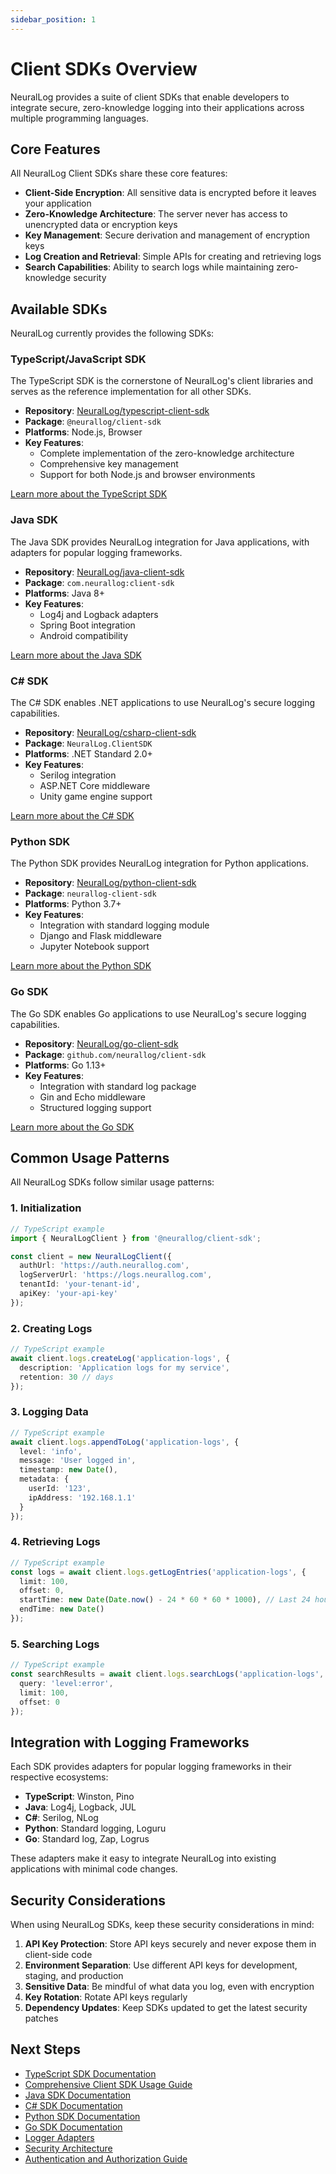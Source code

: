 ```yaml
---
sidebar_position: 1
---
```


# Client SDKs Overview

NeuralLog provides a suite of client SDKs that enable developers to integrate secure, zero-knowledge logging into their applications across multiple programming languages.

## Core Features

All NeuralLog Client SDKs share these core features:

- **Client-Side Encryption**: All sensitive data is encrypted before it leaves your application
- **Zero-Knowledge Architecture**: The server never has access to unencrypted data or encryption keys
- **Key Management**: Secure derivation and management of encryption keys
- **Log Creation and Retrieval**: Simple APIs for creating and retrieving logs
- **Search Capabilities**: Ability to search logs while maintaining zero-knowledge security

## Available SDKs

NeuralLog currently provides the following SDKs:

### TypeScript/JavaScript SDK

The TypeScript SDK is the cornerstone of NeuralLog's client libraries and serves as the reference implementation for all other SDKs.

- **Repository**: [NeuralLog/typescript-client-sdk](https://github.com/NeuralLog/typescript-client-sdk)
- **Package**: `@neurallog/client-sdk`
- **Platforms**: Node.js, Browser
- **Key Features**:
  - Complete implementation of the zero-knowledge architecture
  - Comprehensive key management
  - Support for both Node.js and browser environments

[Learn more about the TypeScript SDK](./typescript.md)

### Java SDK

The Java SDK provides NeuralLog integration for Java applications, with adapters for popular logging frameworks.

- **Repository**: [NeuralLog/java-client-sdk](https://github.com/NeuralLog/java-client-sdk)
- **Package**: `com.neurallog:client-sdk`
- **Platforms**: Java 8+
- **Key Features**:
  - Log4j and Logback adapters
  - Spring Boot integration
  - Android compatibility

[Learn more about the Java SDK](./java.md)

### C# SDK

The C# SDK enables .NET applications to use NeuralLog's secure logging capabilities.

- **Repository**: [NeuralLog/csharp-client-sdk](https://github.com/NeuralLog/csharp-client-sdk)
- **Package**: `NeuralLog.ClientSDK`
- **Platforms**: .NET Standard 2.0+
- **Key Features**:
  - Serilog integration
  - ASP.NET Core middleware
  - Unity game engine support

[Learn more about the C# SDK](./csharp.md)

### Python SDK

The Python SDK provides NeuralLog integration for Python applications.

- **Repository**: [NeuralLog/python-client-sdk](https://github.com/NeuralLog/python-client-sdk)
- **Package**: `neurallog-client-sdk`
- **Platforms**: Python 3.7+
- **Key Features**:
  - Integration with standard logging module
  - Django and Flask middleware
  - Jupyter Notebook support

[Learn more about the Python SDK](./python.md)

### Go SDK

The Go SDK enables Go applications to use NeuralLog's secure logging capabilities.

- **Repository**: [NeuralLog/go-client-sdk](https://github.com/NeuralLog/go-client-sdk)
- **Package**: `github.com/neurallog/client-sdk`
- **Platforms**: Go 1.13+
- **Key Features**:
  - Integration with standard log package
  - Gin and Echo middleware
  - Structured logging support

[Learn more about the Go SDK](./go.md)

## Common Usage Patterns

All NeuralLog SDKs follow similar usage patterns:

### 1. Initialization

```typescript
// TypeScript example
import { NeuralLogClient } from '@neurallog/client-sdk';

const client = new NeuralLogClient({
  authUrl: 'https://auth.neurallog.com',
  logServerUrl: 'https://logs.neurallog.com',
  tenantId: 'your-tenant-id',
  apiKey: 'your-api-key'
});
```

### 2. Creating Logs

```typescript
// TypeScript example
await client.logs.createLog('application-logs', {
  description: 'Application logs for my service',
  retention: 30 // days
});
```

### 3. Logging Data

```typescript
// TypeScript example
await client.logs.appendToLog('application-logs', {
  level: 'info',
  message: 'User logged in',
  timestamp: new Date(),
  metadata: {
    userId: '123',
    ipAddress: '192.168.1.1'
  }
});
```

### 4. Retrieving Logs

```typescript
// TypeScript example
const logs = await client.logs.getLogEntries('application-logs', {
  limit: 100,
  offset: 0,
  startTime: new Date(Date.now() - 24 * 60 * 60 * 1000), // Last 24 hours
  endTime: new Date()
});
```

### 5. Searching Logs

```typescript
// TypeScript example
const searchResults = await client.logs.searchLogs('application-logs', {
  query: 'level:error',
  limit: 100,
  offset: 0
});
```

## Integration with Logging Frameworks

Each SDK provides adapters for popular logging frameworks in their respective ecosystems:

- **TypeScript**: Winston, Pino
- **Java**: Log4j, Logback, JUL
- **C#**: Serilog, NLog
- **Python**: Standard logging, Loguru
- **Go**: Standard log, Zap, Logrus

These adapters make it easy to integrate NeuralLog into existing applications with minimal code changes.

## Security Considerations

When using NeuralLog SDKs, keep these security considerations in mind:

1. **API Key Protection**: Store API keys securely and never expose them in client-side code
2. **Environment Separation**: Use different API keys for development, staging, and production
3. **Sensitive Data**: Be mindful of what data you log, even with encryption
4. **Key Rotation**: Rotate API keys regularly
5. **Dependency Updates**: Keep SDKs updated to get the latest security patches

## Next Steps

- [TypeScript SDK Documentation](./typescript.md)
- [Comprehensive Client SDK Usage Guide](./comprehensive-usage-guide.md)
- [Java SDK Documentation](./java.md)
- [C# SDK Documentation](./csharp.md)
- [Python SDK Documentation](./python.md)
- [Go SDK Documentation](./go.md)
- [Logger Adapters](../logger-adapters/overview.md)
- [Security Architecture](../../security/zero-knowledge-architecture.md)
- [Authentication and Authorization Guide](../../security/comprehensive-auth-guide.md)
